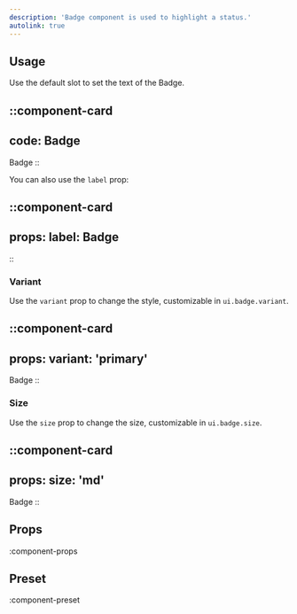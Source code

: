 ```yaml
---
description: 'Badge component is used to highlight a status.'
autolink: true
---
```


## Usage

Use the default slot to set the text of the Badge.

::component-card
---
code: Badge
---

Badge
::

You can also use the `label` prop:

::component-card
---
props:
  label: Badge
---
::

### Variant

Use the `variant` prop to change the style, customizable in `ui.badge.variant`.

::component-card
---
props:
  variant: 'primary'
---

Badge
::

### Size

Use the `size` prop to change the size, customizable in `ui.badge.size`.

::component-card
---
props:
  size: 'md'
---

Badge
::

## Props

:component-props

## Preset

:component-preset
